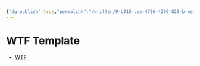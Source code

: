 ```yaml
---
{"dg-publish":true,"permalink":"/written/9-b015-cee-4786-4296-820-b-ee-45-cddc-7894/","dgHomeLink":true,"dgPassFrontmatter":false}
---
```


# WTF Template
- [WTF](https://davidblue.wtf/drafts/9B015CEE-4786-4296-820B-EE45CDDC7894.html)